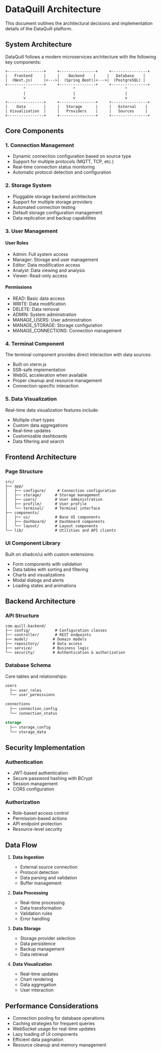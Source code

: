 # DataQuill Architecture

This document outlines the architectural decisions and implementation details of the DataQuill platform.

## System Architecture

DataQuill follows a modern microservices architecture with the following key components:

```
+----------------+     +----------------+     +----------------+
|   Frontend     |     |    Backend    |     |   Database    |
|  (Next.js)     |<--->|  (Spring Boot)|<--->|  (PostgreSQL) |
+----------------+     +----------------+     +----------------+
        ^                     ^                      ^
        |                     |                      |
        v                     v                      v
+----------------+     +----------------+     +----------------+
|    Data        |     |   Storage      |     |   External    |
| Visualization  |     |   Providers    |     |   Sources     |
+----------------+     +----------------+     +----------------+
```

## Core Components

### 1. Connection Management

- Dynamic connection configuration based on source type
- Support for multiple protocols (MQTT, TCP, etc.)
- Real-time connection status monitoring
- Automatic protocol detection and configuration

### 2. Storage System

- Pluggable storage backend architecture
- Support for multiple storage providers
- Automated connection testing
- Default storage configuration management
- Data replication and backup capabilities

### 3. User Management

#### User Roles
- Admin: Full system access
- Manager: Storage and user management
- Editor: Data modification access
- Analyst: Data viewing and analysis
- Viewer: Read-only access

#### Permissions
- READ: Basic data access
- WRITE: Data modification
- DELETE: Data removal
- ADMIN: System administration
- MANAGE_USERS: User administration
- MANAGE_STORAGE: Storage configuration
- MANAGE_CONNECTIONS: Connection management

### 4. Terminal Component

The terminal component provides direct interaction with data sources:

- Built on xterm.js
- SSR-safe implementation
- WebGL acceleration when available
- Proper cleanup and resource management
- Connection-specific interaction

### 5. Data Visualization

Real-time data visualization features include:

- Multiple chart types
- Custom data aggregations
- Real-time updates
- Customizable dashboards
- Data filtering and search

## Frontend Architecture

### Page Structure
```
src/
├── app/
│   ├── configure/     # Connection configuration
│   ├── storage/      # Storage management
│   ├── users/        # User administration
│   ├── profile/      # User profile
│   └── terminal/     # Terminal interface
├── components/
│   ├── ui/           # Base UI components
│   ├── dashboard/    # Dashboard components
│   └── layout/       # Layout components
└── lib/              # Utilities and API clients
```

### UI Component Library

Built on shadcn/ui with custom extensions:
- Form components with validation
- Data tables with sorting and filtering
- Charts and visualizations
- Modal dialogs and alerts
- Loading states and animations

## Backend Architecture

### API Structure
```
com.quill.backend/
├── config/           # Configuration classes
├── controller/       # REST endpoints
├── model/           # Domain models
├── repository/      # Data access
├── service/         # Business logic
└── security/        # Authentication & authorization
```

### Database Schema

Core tables and relationships:
```sql
users
  ├── user_roles
  └── user_permissions

connections
  ├── connection_config
  └── connection_status

storage
  ├── storage_config
  └── storage_data
```

## Security Implementation

### Authentication
- JWT-based authentication
- Secure password hashing with BCrypt
- Session management
- CORS configuration

### Authorization
- Role-based access control
- Permission-based actions
- API endpoint protection
- Resource-level security

## Data Flow

1. **Data Ingestion**
   - External source connection
   - Protocol detection
   - Data parsing and validation
   - Buffer management

2. **Data Processing**
   - Real-time processing
   - Data transformation
   - Validation rules
   - Error handling

3. **Data Storage**
   - Storage provider selection
   - Data persistence
   - Backup management
   - Data retrieval

4. **Data Visualization**
   - Real-time updates
   - Chart rendering
   - Data aggregation
   - User interaction

## Performance Considerations

- Connection pooling for database operations
- Caching strategies for frequent queries
- WebSocket usage for real-time updates
- Lazy loading of UI components
- Efficient data pagination
- Resource cleanup and memory management